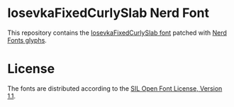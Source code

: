 # IosevkaFixedCurlySlab Nerd Font
This repository contains the [IosevkaFixedCurlySlab font](https://github.com/be5invis/Iosevka) patched with [Nerd Fonts glyphs](https://github.com/ryanoasis/nerd-fonts).

# License
The fonts are distributed according to the [SIL Open Font License, Version 1.1](LICENSE).
